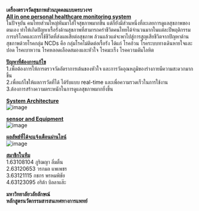 <B>เครื่องตรวจวัดสุขภาพส่วนบุคคลแบบครบวงจร</B><br>
<B><u>All in one personal healthcare monitoring system</u></B><br>
ในปัจจุบัน คนไทยส่วนใหญ่หันมาใส่ใจสุขภาพมากขึ้น แต่ก็ยังมีส่วนหนึ่งที่ละเลยการดูแลสุขภาพของตนเอง ทำให้เกิดปัญหาเรื้อรังด้านสุขภาพที่สามารถคร่าชีวิตคนไทยได้จำนวนมากในแต่ละปีพฤติกรรมการบริโภคและการใช้ชีวิตที่ส่งผลเสียต่อสุขภาพ ล้วนแล้วแต่จะพาไปสู่การสูญเสียชีวิตจากปัญหาด้านสุขภาพด้วยโรคกลุ่ม NCDs คือ กลุ่มโรคไม่ติดต่อเรื้อรัง ได้แก่ โรคอ้วน โรคระบบทางเดินหายใจและปอด โรคเบาหวาน โรคหลอดเลือดสมองและหัวใจ โรคมะเร็ง โรคความดันโลหิต

<B><u>ปัญหาที่ต้องการแก้ไข</u></B><br/>
1.เพื่อต้องการให้การตรวจวัดอัตราการเต้นของหัวใจ และการวัดอุณหภูมิของร่างกายมีความสะดวกมากขึ้น<br>
2.เพื่อแก้ไขให้ผลการวัดที่ได้ ได้รับแบบ real-time และเพื่อความรวดเร็วในการใช้งาน<br>
3.ต้องการสร้างความตระหนักในการดูแลสุขภาพมากยิ่งขึ้น<br>

<B><u>System Architecture</u></B><br>
![image](https://user-images.githubusercontent.com/86348249/189513641-5e1baed7-423c-43a6-b814-29ada328e313.png)<br>

<B><u>sensor and Equipment</u></B><br>
![image](https://user-images.githubusercontent.com/86348249/189513660-3799b2db-3806-4b52-87cf-58b3f270b601.png)<br>

<u><B>ผลลัพธ์ที่ได้จะแจ้งเตือนผ่านไลน์</B></u><br>
![image](https://user-images.githubusercontent.com/86348249/189513672-851133f1-20c3-4a1c-b687-b89c3cc24aec.png)<br>

<u><B>สมาชิกในทีม</B></u><br>
1.63108104 ภูริฌญา ลิ่มติ้น<br>
2.63120653 วรกมล แพเพชร<br>
3.63121115 กชกร พรหมพิชัย<br>
4.63123095 อริต้า บิลลาแส๊ะ<br>

<B>มหาวิทยาลัยวลัยลักษณ์</B><br>
<B>หลักสูตรนวัตกรรมสารสนเทศทางการแพทย์</B><br>
